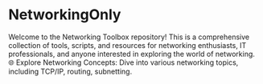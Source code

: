 # NetworkingOnly
Welcome to the Networking Toolbox repository! This is a comprehensive collection of tools, scripts, and resources for networking enthusiasts, IT professionals, and anyone interested in exploring the world of networking.  🌐 Explore Networking Concepts: Dive into various networking topics, including TCP/IP, routing, subnetting.
